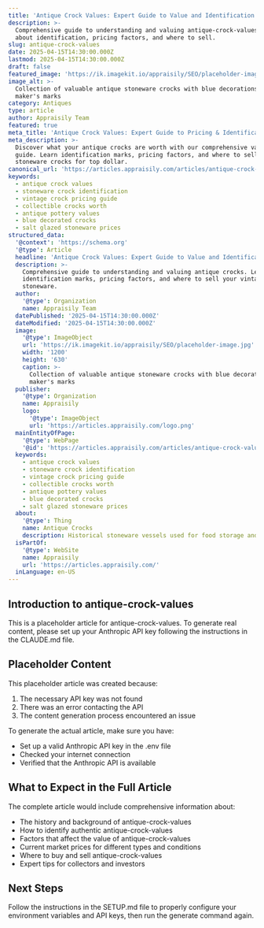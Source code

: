 ```yaml
---
title: 'Antique Crock Values: Expert Guide to Value and Identification'
description: >-
  Comprehensive guide to understanding and valuing antique-crock-values. Learn
  about identification, pricing factors, and where to sell.
slug: antique-crock-values
date: 2025-04-15T14:30:00.000Z
lastmod: 2025-04-15T14:30:00.000Z
draft: false
featured_image: 'https://ik.imagekit.io/appraisily/SEO/placeholder-image.jpg'
image_alt: >-
  Collection of valuable antique stoneware crocks with blue decorations and
  maker's marks
category: Antiques
type: article
author: Appraisily Team
featured: true
meta_title: 'Antique Crock Values: Expert Guide to Pricing & Identification'
meta_description: >-
  Discover what your antique crocks are worth with our comprehensive value
  guide. Learn identification marks, pricing factors, and where to sell
  stoneware crocks for top dollar.
canonical_url: 'https://articles.appraisily.com/articles/antique-crock-values'
keywords:
  - antique crock values
  - stoneware crock identification
  - vintage crock pricing guide
  - collectible crocks worth
  - antique pottery values
  - blue decorated crocks
  - salt glazed stoneware prices
structured_data:
  '@context': 'https://schema.org'
  '@type': Article
  headline: 'Antique Crock Values: Expert Guide to Value and Identification'
  description: >-
    Comprehensive guide to understanding and valuing antique crocks. Learn about
    identification marks, pricing factors, and where to sell your vintage
    stoneware.
  author:
    '@type': Organization
    name: Appraisily Team
  datePublished: '2025-04-15T14:30:00.000Z'
  dateModified: '2025-04-15T14:30:00.000Z'
  image:
    '@type': ImageObject
    url: 'https://ik.imagekit.io/appraisily/SEO/placeholder-image.jpg'
    width: '1200'
    height: '630'
    caption: >-
      Collection of valuable antique stoneware crocks with blue decorations and
      maker's marks
  publisher:
    '@type': Organization
    name: Appraisily
    logo:
      '@type': ImageObject
      url: 'https://articles.appraisily.com/logo.png'
  mainEntityOfPage:
    '@type': WebPage
    '@id': 'https://articles.appraisily.com/articles/antique-crock-values'
  keywords:
    - antique crock values
    - stoneware crock identification
    - vintage crock pricing guide
    - collectible crocks worth
    - antique pottery values
    - blue decorated crocks
    - salt glazed stoneware prices
  about:
    '@type': Thing
    name: Antique Crocks
    description: Historical stoneware vessels used for food storage and preservation
  isPartOf:
    '@type': WebSite
    name: Appraisily
    url: 'https://articles.appraisily.com/'
  inLanguage: en-US
---
```


## Introduction to antique-crock-values

This is a placeholder article for antique-crock-values. To generate real content, please set up your Anthropic API key following the instructions in the CLAUDE.md file.

## Placeholder Content

This placeholder article was created because:

1. The necessary API key was not found
2. There was an error contacting the API
3. The content generation process encountered an issue

To generate the actual article, make sure you have:

- Set up a valid Anthropic API key in the .env file
- Checked your internet connection
- Verified that the Anthropic API is available

## What to Expect in the Full Article

The complete article would include comprehensive information about:

- The history and background of antique-crock-values
- How to identify authentic antique-crock-values
- Factors that affect the value of antique-crock-values
- Current market prices for different types and conditions
- Where to buy and sell antique-crock-values
- Expert tips for collectors and investors

## Next Steps

Follow the instructions in the SETUP.md file to properly configure your environment variables and API keys, then run the generate command again.
